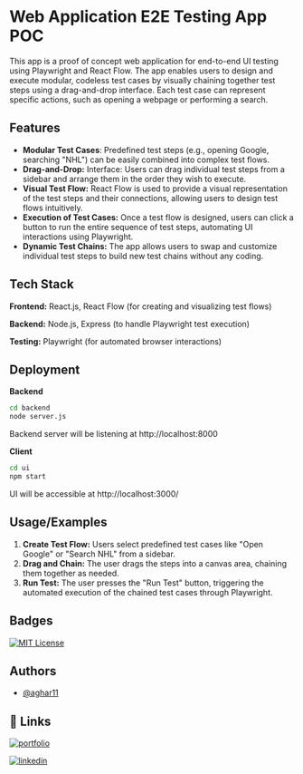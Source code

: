 
# Web Application E2E Testing App POC

This app is a proof of concept web application for end-to-end UI testing using Playwright and React Flow. The app enables users to design and execute modular, codeless test cases by visually chaining together test steps using a drag-and-drop interface. Each test case can represent specific actions, such as opening a webpage or performing a search.




## Features

- **Modular Test Cases**: Predefined test steps (e.g., opening Google, searching "NHL") can be easily combined into complex test flows.
- **Drag-and-Drop:** Interface: Users can drag individual test steps from a sidebar and arrange them in the order they wish to execute.
- **Visual Test Flow:** React Flow is used to provide a visual representation of the test steps and their connections, allowing users to design test flows intuitively.
- **Execution of Test Cases:** Once a test flow is designed, users can click a button to run the entire sequence of test steps, automating UI interactions using Playwright.
- **Dynamic Test Chains:** The app allows users to swap and customize individual test steps to build new test chains without any coding.


## Tech Stack

**Frontend:** React.js, React Flow (for creating and visualizing test flows)

**Backend:** Node.js, Express (to handle Playwright test execution)

**Testing:** Playwright (for automated browser interactions)

## Deployment

**Backend**
```bash
cd backend
node server.js
```
Backend server will be listening at http://localhost:8000

**Client**

```bash
cd ui
npm start
```
UI will be accessible at http://localhost:3000/


## Usage/Examples

1. **Create Test Flow:** Users select predefined test cases like "Open Google" or "Search NHL" from a sidebar.
2. **Drag and Chain:** The user drags the steps into a canvas area, chaining them together as needed.
3. **Run Test:** The user presses the "Run Test" button, triggering the automated execution of the chained test cases through Playwright.


## Badges
[![MIT License](https://img.shields.io/badge/License-MIT-green.svg)](https://choosealicense.com/licenses/mit/)


## Authors

- [@aghar11](https://github.com/aghar11)


## 🔗 Links

[![portfolio](https://img.shields.io/badge/my_portfolio-000?style=for-the-badge&logo=ko-fi&logoColor=white)](https://akarsh.ca/)

[![linkedin](https://img.shields.io/badge/linkedin-0A66C2?style=for-the-badge&logo=linkedin&logoColor=white)](https://www.linkedin.com/in/akarsh-gharge-5881541b6/)


